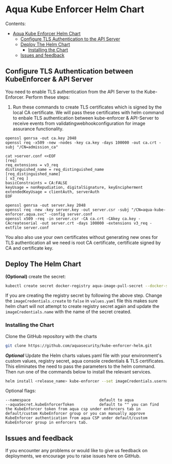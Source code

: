 # Aqua Kube Enforcer Helm Chart

Contents:
- [Aqua Kube Enforcer Helm Chart](#aqua-kube-enforcer-helm-chart)
  - [Configure TLS Authentication to the API Server](#optional-configure-tls-authentication-to-the-api-server)
  - [Deploy The Helm Chart](#deploy-the-helm-chart)
    - [Installing the Chart](#installing-the-chart)
  - [Issues and feedback](#issues-and-feedback)

## Configure TLS Authentication between KubeEnforcer & API Server

You need to enable TLS authentication from the API Server to the Kube-Enforcer. Perform these steps:

1. Run these commands to create TLS certificates which is signed by the local CA certificate. We will pass these certificates with helm command to enbale TLS authentication between kube-enforcer & API-Server to receive events from validatingwebhookconfiguration for image assurance functionality.

```shell
openssl genrsa -out ca.key 2048
openssl req -x509 -new -nodes -key ca.key -days 100000 -out ca.crt -subj "/CN=admission_ca"
    
cat >server.conf <<EOF
[req]
req_extensions = v3_req
distinguished_name = req_distinguished_name
[req_distinguished_name]
[ v3_req ]
basicConstraints = CA:FALSE
keyUsage = nonRepudiation, digitalSignature, keyEncipherment
extendedKeyUsage = clientAuth, serverAuth
EOF
    
openssl genrsa -out server.key 2048
openssl req -new -key server.key -out server.csr -subj "/CN=aqua-kube-enforcer.aqua.svc" -config server.conf
openssl x509 -req -in server.csr -CA ca.crt -CAkey ca.key -CAcreateserial -out server.crt -days 100000 -extensions v3_req -extfile server.conf
```

You also also use your own certificates without generating new ones for TLS authentication all we need is root CA certificate, certificate signed by CA and certificate key.

## Deploy The Helm Chart

**(Optional)** create the secret:

```bash
kubectl create secret docker-registry aqua-image-pull-secret --docker-server="registry.aquasec.com" --namespace aqua --docker-username="jg@example.com" --docker-password="Truckin" --docker-email="jg@example.com"
```

If you are creating the registry secret by following the above step. Change the ```imageCredentials.create``` to ```false``` in ```values.yaml``` file this makes sure helm chart will not attempt to create registry secret again and update the ```imageCredentials.name``` with the name of the secret created.

### Installing the Chart

Clone the GitHub repository with the charts

```bash
git clone https://github.com/aquasecurity/kube-enforcer-helm.git
```

***Optional*** Update the Helm charts values.yaml file with your environment's custom values, registry secret, aqua console credentials & TLS certificates. This eliminates the need to pass the parameters to the helm command. Then run one of the commands below to install the relevant services.

```bash
helm install <release_name> kube-enforcer --set imageCredentials.username=<registry-username>,imageCredentials.password=<registry-password>,certsSecret.serverCertificate="$(cat server.crt)",certsSecret.serverKey="$(cat server.key)",validatingWebhook.caBundle="$(cat ca.crt)"
```

Optional flags:

```
--namespace                              default to aqua
--aquaSecret.kubeEnforcerToken           default to "" you can find the KubeEnforcer token from aqua csp under enforcers tab in default/custom KubeEnforcer group or you can manually approve KubeEnforcer authentication from aqua CSP under default/custom KubeEnforcer group in enforcers tab. 
```

## Issues and feedback

If you encounter any problems or would like to give us feedback on deployments, we encourage you to raise issues here on GitHub.